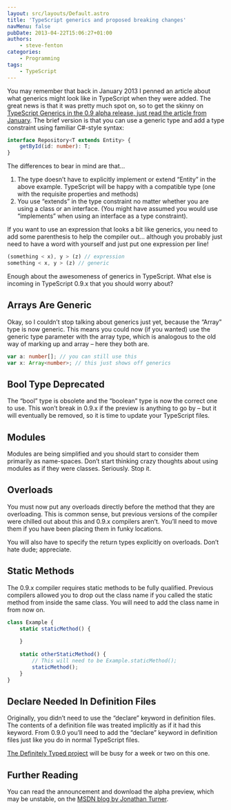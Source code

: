 ```yaml
---
layout: src/layouts/Default.astro
title: 'TypeScript generics and proposed breaking changes'
navMenu: false
pubDate: 2013-04-22T15:06:27+01:00
authors:
    - steve-fenton
categories:
    - Programming
tags:
    - TypeScript
---
```


You may remember that back in January 2013 I penned an article about what generics might look like in TypeScript when they were added. The great news is that it was pretty much spot on, so to get the skinny on [TypeScript Generics in the 0.9 alpha release, just read the article from January](/blog/2013/01/an-early-vision-Of-typescript-generics/). The brief version is that you can use a generic type and add a type constraint using familiar C#-style syntax:

```typescript
interface Repository<T extends Entity> {
    getById(id: number): T;
}
```

The differences to bear in mind are that…

1. The type doesn’t have to explicitly implement or extend “Entity” in the above example. TypeScript will be happy with a compatible type (one with the requisite properties and methods)
2. You use “extends” in the type constraint no matter whether you are using a class or an interface. (You might have assumed you would use “implements” when using an interface as a type constraint).

If you want to use an expression that looks a bit like generics, you need to add some parenthesis to help the compiler out… although you probably just need to have a word with yourself and just put one expression per line!

```typescript
(something < x), y > (z) // expression
something < x, y > (z) // generic
```

Enough about the awesomeness of generics in TypeScript. What else is incoming in TypeScript 0.9.x that you should worry about?

## Arrays Are Generic

Okay, so I couldn’t stop talking about generics just yet, because the “Array” type is now generic. This means you could now (if you wanted) use the generic type parameter with the array type, which is analogous to the old way of marking up and array – here they both are.

```typescript
var a: number[]; // you can still use this
var x: Array<number>; // this just shows off generics
```

## Bool Type Deprecated

The “bool” type is obsolete and the “boolean” type is now the correct one to use. This won’t break in 0.9.x if the preview is anything to go by – but it will eventually be removed, so it is time to update your TypeScript files.

## Modules

Modules are being simplified and you should start to consider them primarily as name-spaces. Don’t start thinking crazy thoughts about using modules as if they were classes. Seriously. Stop it.

## Overloads

You must now put any overloads directly before the method that they are overloading. This is common sense, but previous versions of the compiler were chilled out about this and 0.9.x compilers aren’t. You’ll need to move them if you have been placing them in funky locations.

You will also have to specify the return types explicitly on overloads. Don’t hate dude; appreciate.

## Static Methods

The 0.9.x compiler requires static methods to be fully qualified. Previous compilers allowed you to drop out the class name if you called the static method from inside the same class. You will need to add the class name in from now on.

```typescript
class Example {
    static staticMethod() {
       
    }
   
    static otherStaticMethod() {
        // This will need to be Example.staticMethod();
        staticMethod();
    }
}
```

## Declare Needed In Definition Files

Originally, you didn’t need to use the “declare” keyword in definition files. The contents of a definition file was treated implicitly as if it had this keyword. From 0.9.0 you’ll need to add the “declare” keyword in definition files just like you do in normal TypeScript files.

[The Definitely Typed project](https://github.com/borisyankov/DefinitelyTyped) will be busy for a week or two on this one.

## Further Reading

You can read the announcement and download the alpha preview, which may be unstable, on the [MSDN blog by Jonathan Turner](http://blogs.msdn.com/b/typescript/archive/2013/04/22/10413065.aspx).